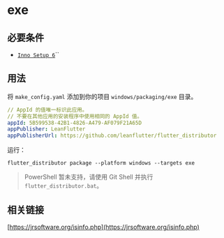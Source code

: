 # exe

## 必要条件

* [`Inno Setup 6`](https://jrsoftware.org/isinfo.php)``

## 用法

将 `make_config.yaml` 添加到你的项目 `windows/packaging/exe` 目录。

```yaml
// AppId 的值唯一标识此应用。
// 不要在其他应用的安装程序中使用相同的 AppId 值。
appId: 5B599538-42B1-4826-A479-AF079F21A65D
appPublisher: LeanFlutter
appPublisherUrl: https://github.com/leanflutter/flutter_distributor
```

运行：

```
flutter_distributor package --platform windows --targets exe
```

> PowerShell 暂未支持，请使用 Git Shell 并执行 `flutter_distributor.bat`。

## 相关链接

[https://jrsoftware.org/isinfo.php](https://jrsoftware.org/isinfo.php)
